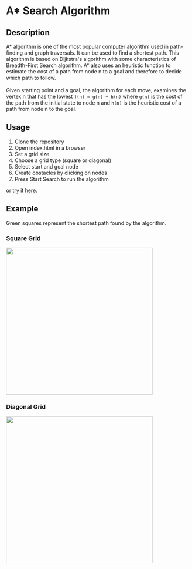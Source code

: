 # A* Search Algorithm 

## Description
A* algorithm is one of the most popular computer algorithm used in path-finding and graph traversals. It can be used to find a shortest path.
This algorithm is based on Dijkstra's algorithm with some characteristics of Breadth-First Search algorithm. A* also uses an heuristic function to estimate the cost of a path from node n to a goal and therefore to decide which path to follow.
<br><br>
Given starting point and a goal, the algorithm for each move, examines the vertex n that has the lowest `f(n) = g(n) + h(n)`  where `g(n)` is the cost of the path from the initial state to node n and `h(n)` is the heuristic cost of a path from node n to the goal.

## Usage
1. Clone the repository 
2. Open index.html in a browser
3. Set a grid size
4. Choose a grid type (square or diagonal)
5. Select start and goal node
6. Create obstacles by clicking on nodes
7. Press Start Search to run the algorithm


or try it [here](http://doc.gold.ac.uk/~mjanu001/ai/index.html).


## Example
Green squares represent the shortest path found by the algorithm.

### Square Grid

<img src="https://github.com/mateuszjanusz/ai-coursework/blob/master/examples/square.png?raw=true" width="400">

### Diagonal Grid

<img src="https://github.com/mateuszjanusz/ai-coursework/blob/master/examples/diagonal.png?raw=true" width="400">


